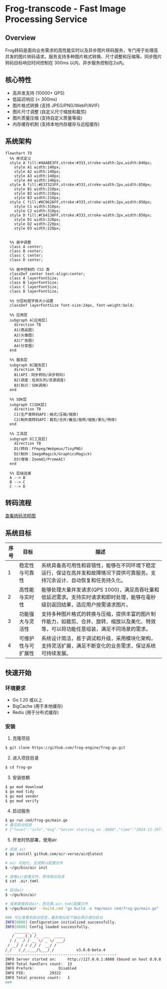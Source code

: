 # Frog-transcode - Fast Image Processing Service

## Overview
Frog转码是面向业务需求的高性能实时以及异步图片转码服务，专门用于处理高并发的图片转码请求。服务支持多种图片格式转换、尺寸调整和压缩等。同步图片转码目标响应时间控制在 300ms 以内，异步服务控制在2s内。

## 核心特性
- 高并发支持 (10000+ QPS)
- 低延迟响应 (< 300ms)
- 图片格式转换 (支持 JPEG/PNG/WebP/AVIF)
- 图片尺寸调整 (自定义尺寸缩放和裁剪)
- 图片质量压缩 (支持自定义质量等级)
- 内存缓存机制 (支持本地内存缓存与远程缓存)

## 系统架构
<!--
| 层级    | 内容                                                                                      |
|---------|-------------------------------------------------------------------------------------------|
| 应用层  | `商品图` `头像图` `广告图` `分享图`等                                                            |
| 服务层  |  `API(同步转码/异步转码)` `调度(任务队列/资源调度)` `执行(SDK调用)`                            |
| SDK层   | `生产类转码API(格式/压缩/缩放)` `制作类转码API(裁剪/合并/叠加/旋转/缩放/美化/特效)`        |
| 工具层  | `转码(FFmpeg/Webpmux/TinyPNG)` `制作(ImageMagick/GraphicsMagick)` `增强(ZoomAI/PromeAI) `                                    |
-->

```mermaid
flowchart TD
  %% 样式定义
  style A fill:#4AABE3FF,stroke:#333,stroke-width:2px,width:840px;
    style A1 width:140px;
    style A2 width:140px;
    style A3 width:140px;
    style A4 width:140px;
  style B fill:#E37323FF,stroke:#333,stroke-width:2px,width:850px;
    style B1 width:210px;
    style B2 width:210px;
    style B3 width:210px;
  style C fill:#0C9626FF,stroke:#333,stroke-width:2px,width:850px;
    style C1 width:310px;
    style C2 width:310px;
  style D fill:#C64138FF,stroke:#333,stroke-width:2px,width:850px;
    style D1 width:220px;
    style D2 width:220px;
    style D3 width:220px;


  %% 居中调整
  class A center;
  class B center;
  class C center;
  class D center;

  %% 居中控制的 CSS 类
  classDef center text-align:center;
  class A layerFontSize;
  class B layerFontSize;
  class C layerFontSize;
  class D layerFontSize;

  %% 分层标题字体大小设置
  classDef layerFontSize font-size:24px, font-weight:bold;

  %% 应用层
  subgraph A[应用层]
    direction TB
    A1(商品图)
    A2(头像图)
    A3(广告图)
    A4(分享图)
  end

  %% 服务层
  subgraph B[服务层]
    direction TB
    B1(API：同步转码/异步转码)
    B2(调度：任务队列/资源调度)
    B3(执行：SDK调用)
  end

  %% SDK层
  subgraph C[SDK层]
    direction TB
    C1(生产类转码API：格式/压缩/缩放)
    C2(制作类转码API：裁剪/合并/叠加/旋转/缩放/美化/特效)
  end

  %% 工具层
  subgraph D[工具层]
    direction TB
    D1(转码：FFmpeg/Webpmux/TinyPNG)
    D2(制作：ImageMagick/GraphicsMagick)
    D3(增强：ZoomAI/PromeAI)
  end

  %% 层级连接
  A --> B
  B --> C
  C --> D

```

## 转码流程
[查看转码流程图](./Process.md)

## 系统目标
| 序号 | 目标               | 描述                                                                                                           |
|------|--------------------|----------------------------------------------------------------------------------------------------------------|
| 1    | 稳定性与可靠性     | 系统具备高可用性和容错性，能够在不同环境下稳定运行，保证在高并发和故障情况下提供可靠服务。支持冗余设计、自动恢复和任务持久化。 |
| 2    | 高性能与实时性     | 能够处理大量并发请求(QPS 1000)，满足高吞吐量和低延迟需求。支持实时请求和即时处理，能够在毫秒级别返回结果，适应用户按需请求图片。 |
| 3    | 功能强大与灵活性   | 支持多种图片格式的转换与压缩，提供丰富的图片制作能力，如裁剪、合并、旋转、缩放以及美化、特效等，可以将功能任意组装，满足不同场景的需求。 |
| 4    | 可维护性与可扩展性 | 系统设计简洁，易于调试和升级，采用模块化架构，支持灵活扩展，满足不断变化的业务需求，保证系统可持续发展。                             |


## 快速开始

### 环境要求
- Go 1.20 或以上
- BigCache (用于本地缓存)
- Redis (用于分布式缓存)

### 安装
1. 克隆项目
```bash
$ git clone https://github.com/frog-engine/frog-go.git
```
2. 进入项目目录
```bash
$ cd frog-go
```

3. 安装依赖
```bash
$ go mod download
$ go mod tidy
$ go mod vendor
$ go mod verify
```

4. 启动服务
```bash
$ go run cmd/frog-go/main.go
# 看见启动信息
# {"level":"info","msg":"Server starting on :8080","time":"2024-12-26T19:32:54+08:00"}
```

5. 开发时热部署，使用air
```bash
# 安装 air
$ go install github.com/air-verse/air@latest

# air 初始化，生成默认配置文件
$ ~/go/bin/air init

# 查看air配置文件，修改相应目录
$ cat .air.toml

# 启动air
$ ~/go/bin/air

# 或者直接启动air，而无需.air.toml配置文件
$ ~/go/bin/air --build.cmd "go build -o tmp/main cmd/frog-go/main.go" --build.bin "./tmp/main"

### 可以查看到启动信息，看到类似如下输出表示成功启动
INFO[0000] Configuration initialized successfully.      
INFO[0000] Config loaded successfully.   
    _______ __             
   / ____(_) /_  ___  _____
  / /_  / / __ \/ _ \/ ___/
 / __/ / / /_/ /  __/ /    
/_/   /_/_.___/\___/_/          v3.0.0-beta.4
--------------------------------------------------
INFO Server started on: 	http://127.0.0.1:8080 (bound on host 0.0.0.0 and port 8080)
INFO Total handlers count: 	13
INFO Prefork: 			Disabled
INFO PID: 			29322
INFO Total process count: 	1
###

```